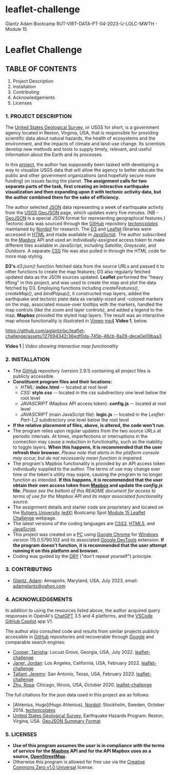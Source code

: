# leaflet-challenge
Glantz Adam Bootcamp RUT-VIRT-DATA-PT-04-2023-U-LOLC-MWTH - Module 15

# Leaflet Challenge

## TABLE OF CONTENTS

1. Project Description
2. Installation
3. Contributing
4. Acknowledgements
5. Licenses

### 1. PROJECT DESCRIPTION

The [United States Geological Survey](https://www.usgs.gov/), or USGS for short, is a government agency located in Reston, Virginia, USA, that is responsible for providing scientific data about natural hazards, the health of ecosystems and the environment, and the impacts of climate and land-use change. Its scientists develop new methods and tools to supply timely, relevant, and useful information about the Earth and its processes. 

In this [project](https://courses.bootcampspot.com/courses/3337/assignments/54007?module_item_id=961640), the author has supposedly been tasked with developing a way to visualize USGS data that will allow the agency to better educate the public and other government organizations (and hopefully secure more funding) on issues facing the planet. **The assignment calls for two separate parts of the task, first creating an interactive earthquake visualization and then expanding upon it with tectonic activity data, but the author combined them for the sake of efficiency.**

The author selected [JSON](https://en.wikipedia.org/wiki/JSON) data representing a week of earthquake activity from the [USGS GeoJSON](http://earthquake.usgs.gov/earthquakes/feed/v1.0/geojson.php) page, which updates every five minutes. (NB - [GeoJSON](https://en.wikipedia.org/wiki/GeoJSON) is a special JSON format for representing geographical features.) Tectonic data was sourced through tbe [GitHub](https://github.com/) repository [_tectonicplates_](https://github.com/fraxen/tectonicplates) maintained by [Nordpil](https://nordpil.com/) for research. The [D3](https://d3js.org/) and [Leaflet](https://leafletjs.com/index.html) libraries were accessed in [HTML](https://en.wikipedia.org/wiki/HTML5) and made available in [JavaScript](https://en.wikipedia.org/wiki/JavaScript). The author subscribed to the [Mapbox](https://www.mapbox.com/about/maps/) API and used an individually-assigned access token to make different tiles available in JavaScript, including _Satellite_, _Grayscale_, and _Outdoors_. A separate [CSS](https://en.wikipedia.org/wiki/CSS) file was also pulled in through the HTML code for more map styling.

**D3's** _d3.json()_ function fetched data from the source URLs and passed it to other functions to create the map features; D3 also regularly fetched updated data as the JSON sources updated. **Leaflet** performed the "heavy lifting" in this project, and was used to create the map and plot the data fetched by D3. Employing functions including _createFeatures()_, _createMap()_, and _bindPopup()_, it constructed map layers, added the earthquake and tectonic plate data as variably-sized and -colored markers on the map, associated mouse-over tooltips with the markers, handled the map controls (like the zoom and layer controls), and added a legend to the map. **Mapbox** provided the styled map layers. The result was an interactive map whose functionality is illustrated in [Vimeo](https://vimeo.com/) [mp4](https://en.wikipedia.org/wiki/MP4_file_format) **Video 1**, below.

https://github.com/aglantzrbc/leaflet-challenge/assets/127694342/36edf0da-745b-46cb-8a29-dece0e09baa3

**Video 1** | *Video showing interactive map functionality*

### 2. INSTALLATION

- The [GitHub](https://github.com/aglantzrbc/leaflet-challenge) repository (version 2.9.1) containing all project files is publicly accessible.
- **Constituent program files and their locations:**
  -  _HTML:_ **index.html** -- located at root level
  -  _CSS:_ **style.css** -- located in the _css_ subdirectory one level below the root level
  -  _JAVASCRIPT_ (Mapbox API access token): **config.js** -- located at root level
  -  _JAVASCRIPT_ (main JavaScript file): **logic.js** -- located in the _Leaflet-Part-1_2_ subdirectory one level below the root level
- **If the relative placement of files, above, is altered, the code won't run.**
- The program relies upon regular updates from the two source URLs at periodic intervals. At times, imperfections or interruptions in the connection may cause a reduction in functionality, such as the inability to toggle layers. **When this happens, it is recommended that the user refresh their browser.** _Please note that alerts in the platform console may occur, but do not necessarily mean function is impaired._
- The program's Mapbox functionality is provided by an API access token individually supplied to the author. The terms of use may change over time or the token's utility may expire, causing the program to no longer function as intended. **If this happens, it is recommended that the user obtain their own access token from [Mapbox](https://www.mapbox.com/about/maps/) and update the _config.js_ file.** _Please see the bottom of this README document for access to terms of use for the Mapbox API and its major associated functionality source._
- The assignment details and starter code are proprietary and located on the [Rutgers University](https://www.rutgers.edu/) [(edX)](https://www.edx.org/) Bootcamp Spot [Module 15 Leaflet Challenge](https://courses.bootcampspot.com/courses/3337/assignments/54007?module_item_id=961640) webpage.
- The latest versions of the coding languages are [CSS3](https://en.wikipedia.org/wiki/CSS), [HTML5](https://en.wikipedia.org/wiki/HTML5), and [JavaScript](https://en.wikipedia.org/wiki/JavaScript).
- This project was created on a [PC](https://en.wikipedia.org/wiki/Personal_computer) using [Google Chrome](https://www.google.com/chrome/) for [Windows](https://www.microsoft.com/en-us/windows) version 115.0.5790.102 and its associated [Google DevTools](https://developer.chrome.com/docs/devtools/) extension. **If the program doesn't function, it is recommended that the user attempt running it on this platform and browser.**
- Coding was guided by the [DRY](https://en.wikipedia.org/wiki/Don%27t_repeat_yourself) ("don't repeat yourself") principle.

### 3. CONTRIBUTING

- [Glantz, Adam](https://www.linkedin.com/in/adam-glantz/): Annapolis, Maryland, USA, July 2023, email: adamglantz@yahoo.com

### 4. ACKNOWLEDGEMENTS

In addition to using the resources listed above, the author acquired query responses in OpenAI's [ChatGPT](https://chat.openai.com/) 3.5 and 4 platforms, and the [VSCode GitHub Copilot](https://github.com/features/copilot) app V1.

The author also consulted code and results from similar projects publicly accessible in [GitHub](https://github.com/) repositories and recoverable through [Google](https://www.google.com/) and comparable search engines:

- [Cooper, Tanisha](https://www.linkedin.com/in/tanisha-cooper-5b3743197/): Locust Grove, Georgia, USA, July 2022. [leaflet-challenge](https://github.com/TanishaCooper/leaflet-challenge)
- [Janer, Jordan](https://www.linkedin.com/in/jordan-janer/): Los Angeles, California, USA, February 2022. [leaflet-challenge](https://github.com/JordanJaner/leaflet-challenge)
- [Tallant, Jeremy](https://www.linkedin.com/in/jeremy-tallant-717075220/): San Antonio, Texas, USA, February 2023. [leaflet-challenge](https://github.com/JeremyTallant/leaflet-challenge)
- [Zhu, Rosa](https://www.linkedin.com/in/jiuhe-zhu/): Chicago, Illinois, USA, October 2020. [leaflet-challenge](https://github.com/Jiuhe2020/leaflet-challenge)

The full citations for the json data used in this project are as follows:

- [Ahlenius, Hugo](Hugo Ahlenius), [Nordpil](https://nordpil.com/): Stockholm, Sweden, October 2014. [tectonicplates](https://github.com/fraxen/tectonicplates)
- [United States Geological Survey](https://www.usgs.gov/), Earthquake Hazards Program: Reston, Virgina, USA. [GeoJSON Summary Format](https://earthquake.usgs.gov/earthquakes/feed/v1.0/geojson.php)


### 5. LICENSES

- **Use of this program assumes the user is in compliance with the terms of service for the [Mapbox](https://www.mapbox.com/legal/tos) API and for the API Mapbox uses as a source, [OpenStreetMap](http://www.openstreetmap.org/copyright).**
- Otherwise this program is allowed for free use via the [Creative Commons Zero v1.0 Universal](https://creativecommons.org/publicdomain/zero/1.0/) license.
